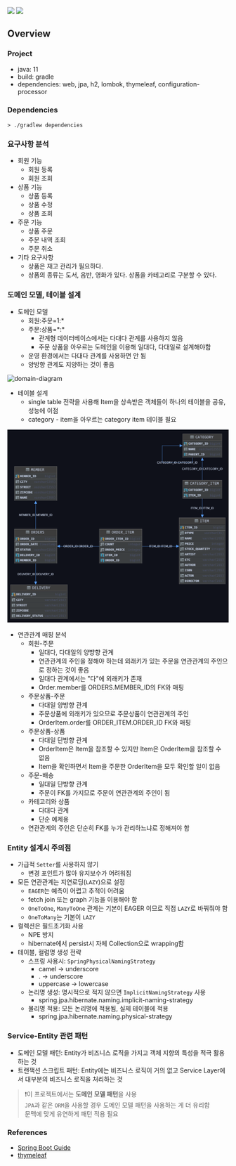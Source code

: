 ![](https://img.shields.io/badge/spring--boot-2.5.1-red)
![](https://img.shields.io/badge/gradle-7.0.2-brightgreen)

## Overview

### Project

- java: 11
- build: gradle
- dependencies: web, jpa, h2, lombok, thymeleaf, configuration-processor

### Dependencies

```shell
> ./gradlew dependencies
```

### 요구사항 분석

- 회원 기능
    - 회원 등록
    - 회원 조회
- 상품 기능
    - 상품 등록
    - 상품 수정
    - 상품 조회
- 주문 기능
  - 상품 주문
  - 주문 내역 조회
  - 주문 취소
- 기타 요구사항
  - 상품은 재고 관리가 필요하다.
  - 상품의 종류는 도서, 음반, 영화가 있다. 상품을 카테고리로 구분할 수 있다.

### 도메인 모델, 테이블 설계

- 도메인 모델
  - 회원:주문=1:*
  - 주문:상품=\*:\*
    - 관계형 데이터베이스에서는 다대다 관계를 사용하지 않음
    - 주문 상품을 아우르는 도메인을 이용해 일대다, 다대일로 설계해야함
  - 운영 환경에서는 다대다 관계를 사용하면 안 됨
  - 양방향 관계도 지양하는 것이 좋음

![domain-diagram](http://www.plantuml.com/plantuml/proxy?src=https://raw.githubusercontent.com/lcalmsky/shop/master/diagram/domain-diagram.plantuml)

- 테이블 설계
  - single table 전략을 사용해 Item을 상속받은 객체들이 하나의 테이블을 공유, 성능에 이점
  - category - item을 아우르는 category item 테이블 필요

![er-diagram](https://raw.githubusercontent.com/lcalmsky/shop/master/diagram/er-diagram.png)

- 연관관계 매핑 분석
  - 회원-주문
    - 일대다, 다대일의 양뱡향 관계
    - 연관관계의 주인을 정해야 하는데 외래키가 있는 주문을 연관관계의 주인으로 정하는 것이 좋음
    - 일대다 관계에서는 "다"에 외래키가 존재
    - Order.member를 ORDERS.MEMBER_ID의 FK와 매핑
  - 주문상품-주문
    - 다대일 양방향 관계
    - 주문상품에 외래키가 있으므로 주문상품이 연관관계의 주인
    - OrderItem.order를 ORDER_ITEM.ORDER_ID FK와 매핑
  - 주문상품-상품
    - 다대일 단방향 관계
    - OrderItem은 Item을 참조할 수 있지만 Item은 OrderItem을 참조할 수 없음
    - Item을 확인하면서 Item을 주문한 OrderItem을 모두 확인할 일이 없음
  - 주문-배송
    - 일대일 단방향 관계
    - 주문이 FK를 가지므로 주문이 연관관계의 주인이 됨
  - 카테고리와 상품
    - 다대다 관계
    - 단순 예제용
  - 연관관계의 주인은 단순히 FK를 누가 관리하느냐로 정해져야 함


### Entity 설계시 주의점

- 가급적 `Setter`를 사용하지 않기
  - 변경 포인트가 많아 유지보수가 어려워짐
- 모든 연관관계는 지연로딩(`LAZY`)으로 설정
  - `EAGER`는 예측이 어렵고 추적이 어려움
  - fetch join 또는 graph 기능을 이용해야 함
  - `OneToOne`, `ManyToOne` 관계는 기본이 EAGER 이므로 직접 `LAZY`로 바꿔줘야 함
  - `OneToMany`는 기본이 `LAZY`
- 컬렉션은 필드초기화 사용
  - NPE 방지
  - hibernate에서 persist시 자체 Collection으로 wrapping함
- 테이블, 컬럼명 생성 전략
  - 스프링 사용시: `SpringPhysicalNamingStrategy`
    - camel -> underscore
    - . -> underscore
    - uppercase -> lowercase
  - 논리명 생성: 명시적으로 적지 않으면 `ImplicitNamingStrategy` 사용
    - spring.jpa.hibernate.naming.implicit-naming-strategy
  - 물리명 적용: 모든 논리명에 적용됨, 실제 테이블에 적용
    - spring.jpa.hibernate.naming.physical-strategy

### Service-Entity 관련 패턴

- 도메인 모델 패턴: Entity가 비즈니스 로직을 가지고 객체 지향의 특성을 적극 활용하는 것
- 트랜잭션 스크립트 패턴: Entity에는 비즈니스 로직이 거의 없고 Service Layer에서 대부분의 비즈니스 로직을 처리하는 것

> ❗이 프로젝트에서는 **도메인 모델 패턴**을 사용<br>
> `JPA`과 같은 `ORM`을 사용할 경우 도메인 모델 패턴을 사용하는 게 더 유리함<br>
> 문맥에 맞게 유연하게 패턴 적용 필요

### References

- [Spring Boot Guide](https://spring.io/guides)
- [thymeleaf](https://thymeleaf.org)
